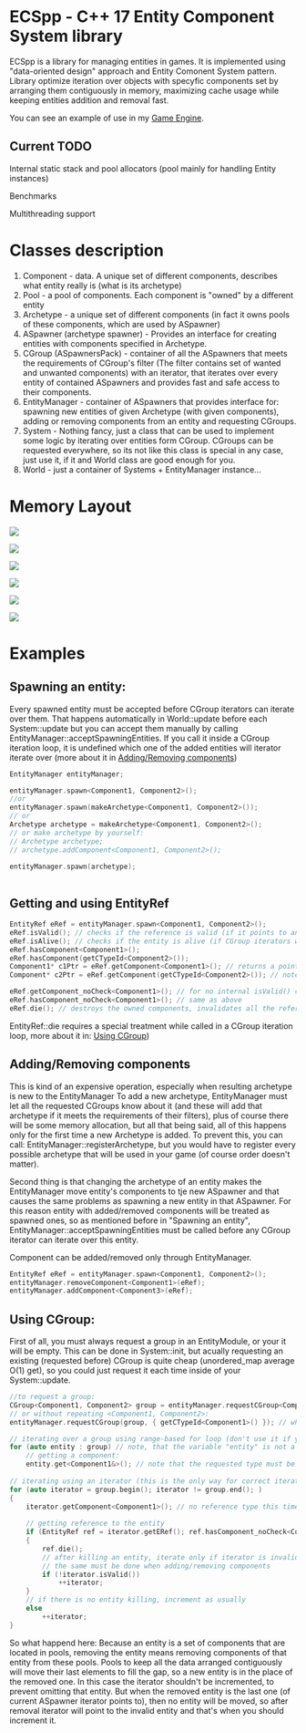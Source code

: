 # ECSpp -  C++ 17 Entity Component System library
ECSpp is a library for managing entities in games. It is implemented using "data-oriented design" approach and Entity Comonent System pattern. Library optimize iteration over objects with specyfic components set by arranging them contiguously in memory, maximizing cache usage while keeping entities addition and removal fast.

You can see an example of use in my [Game Engine](https://github.com/Exepp/GameEngine).

Current TODO
------------
Internal static stack and pool allocators (pool mainly for handling Entity instances)

Benchmarks

Multithreading support

# Classes description
1. Component - data. A unique set of different components, describes what entity really is (what is its archetype)
2. Pool<Component> - a pool of components. Each component is "owned" by a different entity
3. Archetype - a unique set of different components (in fact it owns pools of these components, which are used by ASpawner)
4. ASpawner (archetype spawner) - Provides an interface for creating entities with components specified in Archetype.
5. CGroup (ASpawnersPack) - container of all the ASpawners that meets the requirements of CGroup's filter (The filter contains set of wanted and unwanted components) with an iterator, that iterates over every entity of contained ASpawners and provides fast and safe access to their components.
6. EntityManager - container of ASpawners that provides interface for: spawning new entities of given Archetype (with given components), adding or removing components from an entity and requesting CGroups. 
7. System - Nothing fancy, just a class that can be used to implement some logic by iterating over entities form CGroup. CGroups can be requested everywhere, so its not like this class is special in any case, just use it, if it and World class are good enough for you.
7. World - just a container of Systems + EntityManager instance...

# Memory Layout

![](Documentation/Memory%20Layout/Pool.PNG)

![](Documentation/Memory%20Layout/Entity.PNG)

![](Documentation/Memory%20Layout/Archetype4.PNG)    

![](Documentation/Memory%20Layout/ASpawner2.PNG)

![](Documentation/Memory%20Layout/EntityManager.PNG)

![](Documentation/Memory%20Layout/CGroup.PNG)           


# Examples

## Spawning an entity:
Every spawned entity must be accepted before CGroup iterators can iterate over them. That happens automatically in World::update before each System::update but you can accept them manually by calling EntityManager::acceptSpawningEntities. If you call it inside a CGroup iteration loop, it is undefined which one of the added entities will iterator iterate over (more about it in [Adding/Removing components](#addingremoving-components))
```c++
EntityManager entityManager;

entityManager.spawn<Component1, Component2>();
//or
entityManager.spawn(makeArchetype<Component1, Component2>());
// or
Archetype archetype = makeArchetype<Component1, Component2>();
// or make archetype by yourself: 
// Archetype archetype;
// archetype.addComponent<Component1, Component2>();

entityManager.spawn(archetype);
    
```

## Getting and using EntityRef
```c++
EntityRef eRef = entityManager.spawn<Component1, Component2>();
eRef.isValid(); // checks if the reference is valid (if it points to any entity, and if it does, checks if that entity is valid)
eRef.isAlive(); // checks if the entity is alive (if CGroup iterators will iterate over this entity, also calls isValid())
eRef.hasComponent<Component1>();
eRef.hasComponent(getCTypeId<Component2>());
Component1* c1Ptr = eRef.getComponent<Component1>(); // returns a pointer to the component. Returns nullptr if the entity does not have the component, or the reference is invalid
Component* c2Ptr = eRef.getComponent(getCTypeId<Component2>()); // note, that here it returns a Component*, not Component2*

eRef.getComponent_noCheck<Component1>(); // for no internal isValid() checks - when you want to get many components, and you already know that the reference is valid.
eRef.hasComponent_noCheck<Component1>(); // same as above
eRef.die(); // destroys the owned components, invalidates all the references to this entity
```
EntityRef::die requires a special treatment while called in a CGroup iteration loop, more about it in: [Using CGroup](#using-cgroup))

## Adding/Removing components
This is kind of an expensive operation, especially when resulting archetype is new to the EntityManager
To add a new archetype, EntityManager must let all the requested CGroups know about it (and these will add that archetype if it meets the requirements of their filters), plus of course there will be some memory allocation, but all that being said, all of this happens only for the first time a new Archetype is added. To prevent this, you can call: EntityManager::registerArchetype, but you would have to register every possible archetype that will be used in your game (of course order doesn't matter).

Second thing is that changing the archetype of an entity makes the EntityManager move entity's components to tje new ASpawner and that causes the same problems as spawning a new entity in that ASpawner. For this reason entity with added/removed components will be treated as spawned ones, so as mentioned before in "Spawning an entity", EntityManager::acceptSpawningEntities must be called before any CGroup iterator can iterate over this entity.

Component can be added/removed only through EntityManager.

```c++
EntityRef eRef = entityManager.spawn<Component1, Component2>();
entityManager.removeComponent<Component1>(eRef);
entityManager.addComponent<Component3>(eRef);
```

## Using CGroup:
First of all, you must always request a group in an EntityModule, or your it will be empty. This can be done in System::init, but acually requesting an existing (requested before) CGroup is quite cheap (unordered_map average O(1) get), so you could just request it each time inside of your System::update.

```c++
//to request a group:
CGroup<Component1, Component2> group = entityManager.requestCGroup<Component1, Component2>(Bitmask({ getCTypeId<Component3>() })); // requests a group, that wants entities with Component1, Component2 and without Component3
// or without repeating <Component1, Component2>:
entityManager.requestCGroup(group, { getCTypeId<Component1>() }); // when there are the same components wanted and unwanted, unwanted specifier will be ignored for these components

// iterating over a group using range-based for loop (don't use it if you kill entities or add/remove components from entities): 
for (auto entity : group) // note, that the variable "entity" is not a reference
    // getting a component:
    entity.get<Component1&>(); // note that the requested type must be a reference (won't compile otherwise) (const reference if group is const)
    
// iterating using an iterator (this is the only way for correct iteration with in-loop components adding/removal or entities killing (you can also access an entity reference through the iterator))
for (auto iterator = group.begin(); iterator != group.end(); )
{
    iterator.getComponent<Component1>(); // no reference type this time
        
    // getting reference to the entity
    if (EntityRef ref = iterator.getERef(); ref.hasComponent_noCheck<Component3>()) // just some reference use example
    {
        ref.die();
        // after killing an entity, iterate only if iterator is invalid
        // the same must be done when adding/removing components
        if (!iterator.isValid())
            ++iterator;
    }
    // if there is no entity killing, increment as usually
    else
        ++iterator;
}
```
So what happend here:
Because an entity is a set of components that are located in pools, removing the entity means removing components of that entity from these pools. Pools to keep all the data arranged contiguously will move their last elements to fill the gap, so a new entity is in the place of the removed one. In this case the iterator shouldn't be incremented, to prevent omitting that entity. But when the removed entity is the last one (of current ASpawner iterator points to), then no entity will be moved, so after removal iterator will point to the invalid entity and that's when you should increment it.
